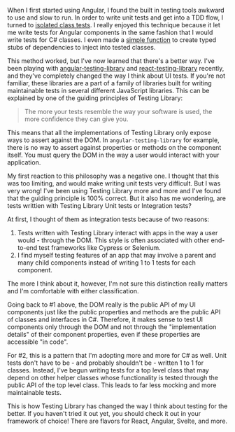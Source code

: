 When I first started using Angular, I found the built in testing tools awkward to use and slow to run.
In order to write unit tests and get into a TDD flow, I turned to
[isolated class tests](https://angular.io/guide/testing#component-class-testing). I really enjoyed this technique
because it let me write tests for Angular components in the same fashion that I would write tests for C# classes.
I even made a [simple function](https://medium.com/@john_oerter/simple-typescript-stubs-5bc9fdf0b808) to create typed
stubs of dependencies to inject into tested classes.

This method worked, but I've now learned that there's a better way. I've been playing with [angular-testing-library](https://testing-library.com/docs/react-testing-library/intro)
and [react-testing-library](https://testing-library.com/docs/angular-testing-library/intro) recently, and they've completely changed the way I think about UI tests. If you're not familiar, these libraries are a part of a family of
libraries built for writing maintainable tests in several different JavaScript libraries. This can be explained by one of the guiding principles
of Testing Library:

> The more your tests resemble the way your software is used, the more confidence they can give you.

This means that all the implementations of Testing Library
only expose ways to assert against the DOM. In `angular-testing-library` for example, there is no way to assert against properties or methods
on the component itself. You must query the DOM in the way a user would interact with your application.

My first reaction to this philosophy was a negative one. I thought that this was too limiting, and would make writing unit tests very difficult.
But I was very wrong! I've been using Testing Library more and more and I've found that the guiding principle is 100% correct. But it also has me
wondering, are tests writtien with Testing Library Unit tests or Integration tests?

At first, I thought of them as integration tests because of two reasons:

1. Tests written with Testing Library interact with apps in the way a user would - through the DOM. This style is often associated with other
   end-to-end test frameworks like Cypress or Selenium.
2. I find myself testing features of an app that may involve a parent and many child components instead of writing 1 to 1 tests for each component.

The more I think about it, however, I'm not sure this distinction really matters and I'm comfortable with either classification.

Going back to #1 above, the DOM really is the public API of my UI components just like the public properties and methods are the public API of
classes and interfaces in C#. Therefore, it makes sense to test UI components only through the DOM and not through the "implementation details" of
their component properties, even if these properties are accessible "in code".

For #2, this is a pattern that I'm adopting more and more for C# as well. Unit tests don't have to be - and probably shouldn't be - written
1 to 1 for classes. Instead, I've begun writing tests for a top level class that may depend on other helper classes whose functionality is tested
through the public API of the top level class. This leads to far less mocking and more maintainable tests.

This is how Testing Library has changed the way I think about testing for the better. If you haven't tried it out yet, you should check it out in
your framework of choice! There are flavors for React, Angular, Svelte, and more.

